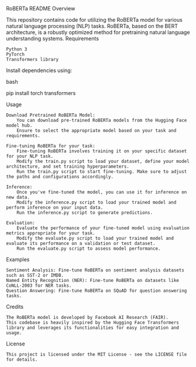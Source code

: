 RoBERTa README
Overview

This repository contains code for utilizing the RoBERTa model for various natural language processing (NLP) tasks. RoBERTa, based on the BERT architecture, is a robustly optimized method for pretraining natural language understanding systems.
Requirements

    Python 3
    PyTorch
    Transformers library

Install dependencies using:

bash

pip install torch transformers

Usage

    Download Pretrained RoBERTa Model:
        You can download pre-trained RoBERTa models from the Hugging Face model hub.
        Ensure to select the appropriate model based on your task and requirements.

    Fine-tuning RoBERTa for your task:
        Fine-tuning RoBERTa involves training it on your specific dataset for your NLP task.
        Modify the train.py script to load your dataset, define your model architecture, and set training hyperparameters.
        Run the train.py script to start fine-tuning. Make sure to adjust the paths and configurations accordingly.

    Inference:
        Once you've fine-tuned the model, you can use it for inference on new data.
        Modify the inference.py script to load your trained model and perform inference on your input data.
        Run the inference.py script to generate predictions.

    Evaluation:
        Evaluate the performance of your fine-tuned model using evaluation metrics appropriate for your task.
        Modify the evaluate.py script to load your trained model and evaluate its performance on a validation or test dataset.
        Run the evaluate.py script to assess model performance.

Examples

    Sentiment Analysis: Fine-tune RoBERTa on sentiment analysis datasets such as SST-2 or IMDB.
    Named Entity Recognition (NER): Fine-tune RoBERTa on datasets like CoNLL-2003 for NER tasks.
    Question Answering: Fine-tune RoBERTa on SQuAD for question answering tasks.

Credits

    The RoBERTa model is developed by Facebook AI Research (FAIR).
    This codebase is heavily inspired by the Hugging Face Transformers library and leverages its functionalities for easy integration and usage.

License

    This project is licensed under the MIT License - see the LICENSE file for details.
